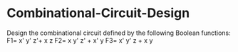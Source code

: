 # Combinational-Circuit-Design
Design the combinational circuit defined by the following Boolean functions:
F1= x' y' z'+ x z
F2= x y' z' + x' y
F3= x' y' z + x y
